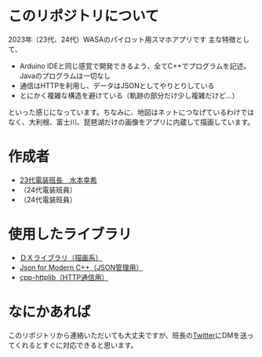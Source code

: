 # このリポジトリについて

2023年（23代、24代）WASAのパイロット用スマホアプリです
主な特徴として、

* Arduino IDEと同じ感覚で開発できるよう、全てC++でプログラムを記述。Javaのプログラムは一切なし
* 通信はHTTPを利用し、データはJSONとしてやりとりしている
* とにかく複雑な構造を避けている（軌跡の部分だけ少し複雑だけど...）

といった感じになっています。ちなみに、地図はネットにつなげているわけではなく、大利根、富士川、琵琶湖だけの画像をアプリに内蔵して描画しています。

# 作成者
* [23代電装班長　水本幸希](https://github.com/21km43)
* （24代電装班員）
* （24代電装班員）

# 使用したライブラリ
* [ＤＸライブラリ（描画系）](https://dxlib.xsrv.jp/index.html)
* [Json for Modern C++（JSON管理用）](https://github.com/nlohmann/json)
* [cpp-httplib（HTTP通信用）](https://github.com/yhirose/cpp-httplib)

# なにかあれば
このリポジトリから連絡いただいても大丈夫ですが、班長の[Twitter](https://twitter.com/21km43)にDMを送ってくれるとすぐに対応できると思います。
